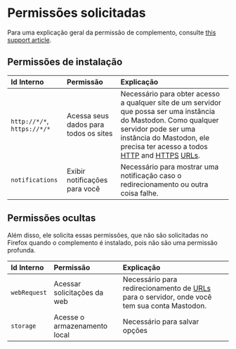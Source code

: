 # Permissões solicitadas

Para uma explicação geral da permissão de complemento, consulte [this support article](https://support.mozilla.org/kb/permission-request-messages-firefox-extensions).

## Permissões de instalação

| Id Interno                  | Permissão                         | Explicação                                                                                                                                                                                                                                                                                                                     |
|:----------------------------|:----------------------------------|:--------------------------------------------------------------------------------------------------------------------------------------------------------------------------------------------------------------------------------------------------------------------------------------------------------------------------------|
| `http://*/*`, `https://*/*` | Acessa seus dados para todos os sites | Necessário para obter acesso a qualquer site de um servidor que possa ser uma instância do Mastodon. Como qualquer servidor pode ser uma instância do Mastodon, ele precisa ter acesso a todos [HTTP](https://en.wikipedia.org/wiki/HTTP) and [HTTPS](https://en.wikipedia.org/wiki/HTTPS) [URLs](https://en.wikipedia.org/wiki/Uniform_Resource_Locator). |
| `notifications` | Exibir notificações para você | Necessário para mostrar uma notificação caso o redirecionamento ou outra coisa falhe. |

## Permissões ocultas
Além disso, ele solicita essas permissões, que não são solicitadas no Firefox quando o complemento é instalado, pois não são uma permissão profunda.

| Id Interno   | Permissão            | Explicação                                                                                                                                |
|:-------------|:---------------------|:-------------------------------------------------------------------------------------------------------------------------------------------|
| `webRequest` | Acessar solicitações da web  | Necessário para redirecionamento de [URLs](https://en.wikipedia.org/wiki/Uniform_Resource_Locator) para o servidor, onde você tem sua conta Mastodon. |
| `storage`    | Acesse o armazenamento local | Necessário para salvar opções                                                                                                                  |
